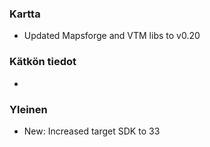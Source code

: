 ### Kartta
- Updated Mapsforge and VTM libs to v0.20

### Kätkön tiedot
-

### Yleinen
- New: Increased target SDK to 33
